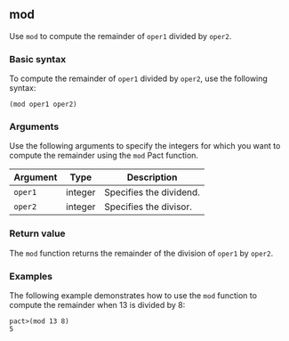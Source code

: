 ## mod

Use `mod` to compute the remainder of `oper1` divided by `oper2`.

### Basic syntax

To compute the remainder of `oper1` divided by `oper2`, use the following syntax:

```
(mod oper1 oper2)
```

### Arguments

Use the following arguments to specify the integers for which you want to compute the remainder using the `mod` Pact function.

| Argument | Type | Description |
| --- | --- | --- |
| `oper1` | integer | Specifies the dividend. |
| `oper2` | integer | Specifies the divisor. |

### Return value

The `mod` function returns the remainder of the division of `oper1` by `oper2`.

### Examples

The following example demonstrates how to use the `mod` function to compute the remainder when 13 is divided by 8:

```pact
pact>(mod 13 8)
5
```
